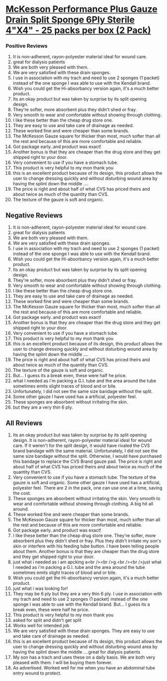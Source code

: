 # [McKesson Performance Plus Gauze Drain Split Sponge 6Ply Sterile 4&quot;X4&quot; - 25 packs per box (2 Pack)](https://products.checkmycream.com/products/McKesson-Performance-Plus-Gauze-Drain-Split-Sponge-6Ply-Sterile-4&quot;X4&quot;-25-packs-per-box-(2-Pack).html)

### Positive Reviews

<ol>
      <li>It is non-adherent, rayon-polyester material ideal for wound care.  </li>
      <li>great for dialysis patients</li>
      <li>We are both very pleased with them.</li>
      <li>We are very satisfied with these drain sponges.  </li>
      <li>I use in association with my trach and need to use 2 sponges (1 packet) instead of the one sponge I was able to use with the Kendall brand.  </li>
      <li>Wish you could get the Hi-absorbancy version again, it&#x27;s a much better product.</li>
      <li>Its an okay product but was taken by surprise by its split opening design.  </li>
      <li>They&#x27;re softer, more absorbent plus they didn&#x27;t shed or fray.</li>
      <li>Very smooth to wear and comfortable without showing through clothing.  </li>
      <li>I like these better than the cheap drug store one.</li>
      <li>They are easy to use and take care of drainage as needed.</li>
      <li>These worked fine and were cheaper than some brands.</li>
      <li>The McKesson Gauze square for thicker than most, much softer than all the rest and because of this are more comfortable and reliable.</li>
      <li>Got package early..and product was exact!</li>
      <li>Another bonus is that they are cheaper than the drug store and they get shipped right to your door.</li>
      <li>Very convenient to use if you have a stomach tube.  </li>
      <li>This product is very helpful to my mon thank you</li>
      <li>this is an excellent product because of its design, this product allows the user to change dressing quickly and without disturbing wound area by having the splint down the middle ....</li>
      <li>The price is right and about half of what CVS has priced theirs and about twice as much of the quantity than CVS.</li>
      <li>The texture of the gauze is soft and organic.  </li>
</ol>


<h2>Negative Reviews</h2>
<ol>
<li> It is non-adherent, rayon-polyester material ideal for wound care.  </li>
<li> great for dialysis patients</li>
<li> We are both very pleased with them.</li>
<li> We are very satisfied with these drain sponges.  </li>
<li> I use in association with my trach and need to use 2 sponges (1 packet) instead of the one sponge I was able to use with the Kendall brand.  </li>
<li> Wish you could get the Hi-absorbancy version again, it&#x27;s a much better product.</li>
<li> Its an okay product but was taken by surprise by its split opening design.  </li>
<li> They&#x27;re softer, more absorbent plus they didn&#x27;t shed or fray.</li>
<li> Very smooth to wear and comfortable without showing through clothing.  </li>
<li> I like these better than the cheap drug store one.</li>
<li> They are easy to use and take care of drainage as needed.</li>
<li> These worked fine and were cheaper than some brands.</li>
<li> The McKesson Gauze square for thicker than most, much softer than all the rest and because of this are more comfortable and reliable.</li>
<li> Got package early..and product was exact!</li>
<li> Another bonus is that they are cheaper than the drug store and they get shipped right to your door.</li>
<li> Very convenient to use if you have a stomach tube.  </li>
<li> This product is very helpful to my mon thank you</li>
<li> this is an excellent product because of its design, this product allows the user to change dressing quickly and without disturbing wound area by having the splint down the middle ....</li>
<li> The price is right and about half of what CVS has priced theirs and about twice as much of the quantity than CVS.</li>
<li> The texture of the gauze is soft and organic.  </li>
<li> But... I  guess its a break even, these were half he price.</li>
<li> what I needed as i&#x27;m packing a G.I. tube and the area around the tube sometimes emits slight  traces of  blood and or bile.</li>
<li> Unfortunately, I did not see the same size bandage without the split.  </li>
<li> Some other gauze I have used has a artificial, polyester feel.</li>
<li> These sponges are absorbent without irritating the skin.  </li>
<li> but they are a very thin 6 ply.  </li>
</ol>

<h2>All Reviews</h2>

<ol>
    <li> Its an okay product but was taken by surprise by its split opening design.  It is non-adherent, rayon-polyester material ideal for wound care.  If it weren&#x27;t for the split design, it would have rivaled the CVS brand bandage with the same material.  Unfortunately, I did not see the same size bandage without the split.  Otherwise, I would have purchased this bandage to replace the CVS Brand gauze pad.  The price is right and about half of what CVS has priced theirs and about twice as much of the quantity than CVS.</li>
    <li> Very convenient to use if you have a stomach tube.  The texture of the gauze is soft and organic.  Some other gauze I have used has a artificial, polyester feel. There are 2 in the pack, one can use one at a time, saving the cost.</li>
    <li> These sponges are absorbent without irritating the skin.  Very smooth to wear and comfortable without showing through clothing.  A big hit all around.</li>
    <li> These worked fine and were cheaper than some brands.</li>
    <li> The McKesson Gauze square for thicker than most, much softer than all the rest and because of this are more comfortable and reliable.</li>
    <li> Got package early..and product was exact!</li>
    <li> I like these better than the cheap drug store one. They&#x27;re softer, more absorbent plus they didn&#x27;t shed or fray. Plus they didn&#x27;t irritate my son&#x27;s skin or interfere with his feeding tube button. I have been telling people about them. Another bonus is that they are cheaper than the drug store and they get shipped right to your door.</li>
    <li> just what i needed as i am apcking a&lt;br /&gt;&lt;br /&gt;g.&lt;br /&gt;&lt;br /&gt;just what I needed as i&#x27;m packing a G.I. tube and the area around the tube sometimes emits slight  traces of  blood and or bile.</li>
    <li> Wish you could get the Hi-absorbancy version again, it&#x27;s a much better product.</li>
    <li> just what i was looking for!</li>
    <li> They may be 6 ply but they are a very thin 6 ply.  I use in association with my trach and need to use 2 sponges (1 packet) instead of the one sponge I was able to use with the Kendall brand.  But... I  guess its a break even, these were half he price.</li>
    <li> This product is very helpful to my mon thank you</li>
    <li> asked for split and didn&#x27;t get split</li>
    <li> Works well for intended job</li>
    <li> We are very satisfied with these drain sponges.  They are easy to use and take care of drainage as needed.</li>
    <li> this is an excellent product because of its design, this product allows the user to change dressing quickly and without disturbing wound area by having the splint down the middle ....great for dialysis patients</li>
    <li> My son has a trach and uses these on a daily basis. We are both very pleased with them. I will be buying them forever.</li>
    <li> As advertised. Worked well for me when you have an abdominal tube entry wound to protect.</li>
</ol>




